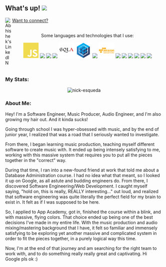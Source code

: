 ## What's up!  <img src="https://media.giphy.com/media/hvRJCLFzcasrR4ia7z/giphy.gif" width="25px">

<a href="https://www.linkedin.com/in/nick-esqueda/">
  <img align="left" alt="Abhishek's LinkedIN" width="22px" src="https://raw.githubusercontent.com/peterthehan/peterthehan/master/assets/linkedin.svg" />
  Want to connect?
</a>
  
<br>  
<br>

<p align="center">Some languages and technologies that I use:</p>
<p align="center">
  
  <img src="https://github.com/devicons/devicon/blob/master/icons/javascript/javascript-plain.svg" style="width:50px;" />
  <img src="https://cdn.jsdelivr.net/gh/devicons/devicon/icons/python/python-original-wordmark.svg" style="width:50px;" />
  <img src="https://cdn.jsdelivr.net/gh/devicons/devicon/icons/react/react-original-wordmark.svg" style="width:50px;" />
  <img src="https://cdn.jsdelivr.net/gh/devicons/devicon/icons/redux/redux-original.svg" style="width:50px;" />
  <img src="https://github.com/devicons/devicon/blob/master/icons/sqlalchemy/sqlalchemy-original.svg" style="width:50px;" />
  <img src="https://github.com/devicons/devicon/blob/master/icons/sequelize/sequelize-original.svg" style="width:50px;" />
  <img src="https://cdn.jsdelivr.net/gh/devicons/devicon/icons/postgresql/postgresql-original-wordmark.svg" style="width:50px;" />
  <img src="https://github.com/devicons/devicon/blob/master/icons/amazonwebservices/amazonwebservices-plain-wordmark.svg" style="width:50px;" />
  <img src="https://cdn.jsdelivr.net/gh/devicons/devicon/icons/html5/html5-plain-wordmark.svg" style="width:50px;" />
  <img src="https://cdn.jsdelivr.net/gh/devicons/devicon/icons/css3/css3-plain-wordmark.svg" style="width:50px;" />
  <img src="https://cdn.jsdelivr.net/gh/devicons/devicon/icons/git/git-original.svg" style="width:50px;" />
  <img src="https://cdn.jsdelivr.net/gh/devicons/devicon/icons/vscode/vscode-original-wordmark.svg" style="width:50px;" />
  <img src="https://cdn.jsdelivr.net/gh/devicons/devicon/icons/heroku/heroku-plain-wordmark.svg" style="width:50px;" />
  <img src="https://cdn.jsdelivr.net/gh/devicons/devicon/icons/docker/docker-plain-wordmark.svg" style="width:50px;" />
</p>

<br>  


### My Stats:
  

<p align="center"><img src="https://github-readme-stats.vercel.app/api?username=nick-esqueda&show_icons=true&theme=tokyonight" alt="nick-esqueda" /></p>

  
### About Me:
Hey! I'm a Software Engineer, Music Producer, Audio Engineer, and I'm also growing my hair out. And it kinda sucks!

Going through school I was hyper-obsessed with music, and by the end of junior year, I realized that was a road that I seriously wanted to investigate.

From there, I began learning music production, teaching myself different software to create music with. It ended up being intensely satisfying to me, working with this massive system that requires you to put all the pieces together in the "correct" way.

During that time, I ran into a new-found friend at work that told me about a Database Administration course. I had no idea what that meant, so I looked it up on Google, as all astute and budding engineers do. From there, I discovered Software Engineering/Web Development. I caught myself saying, "hold on, this is really, REALLY interesting..." out loud, and realized that software engineering was quite literally the perfect field for my brain to exist in. It felt as if I was supposed to be here.

So, I applied to App Academy, got in, finished the course within a blink, and with massive, flying colors. That choice ended up being one of the best decisions I've made in my entire life. With the music production and audio mixing/mastering background that I have, it felt so familiar and immensely satisfying to be exploring yet another massive and complicated system in order to fit the pieces together, in a purely logical way this time.

Now, I'm at the end of that journey and am searching for the right team to work with, and to do something really really great and captivating. Hi Google pls ok :)

  
